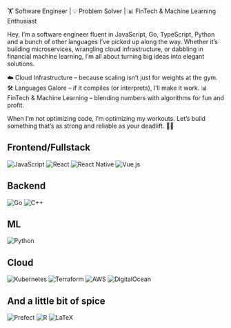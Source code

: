 🏋️ Software Engineer | 💡 Problem Solver | 📊 FinTech & Machine Learning Enthusiast

Hey, I’m a software engineer fluent in JavaScript, Go, TypeScript, Python and a bunch of other languages I’ve picked up along the way. Whether it’s building microservices, wrangling cloud infrastructure, or dabbling in financial machine learning, I’m all about turning big ideas into elegant solutions.

☁️ Cloud Infrastructure – because scaling isn’t just for weights at the gym.
🛠️ Languages Galore – if it compiles (or interprets), I’ll make it work.
📊 FinTech & Machine Learning – blending numbers with algorithms for fun and profit.

When I’m not optimizing code, I’m optimizing my workouts. Let’s build something that’s as strong and reliable as your deadlift. 💪🚀

## Frontend/Fullstack
![JavaScript](https://img.shields.io/badge/javascript-%23323330.svg?style=for-the-badge&logo=javascript&logoColor=%23F7DF1E)
![React](https://img.shields.io/badge/react-%2320232a.svg?style=for-the-badge&logo=react&logoColor=%2361DAFB)
![React Native](https://img.shields.io/badge/react_native-%2320232a.svg?style=for-the-badge&logo=react&logoColor=%2361DAFB)
![Vue.js](https://img.shields.io/badge/vuejs-%2335495e.svg?style=for-the-badge&logo=vuedotjs&logoColor=%234FC08D)

## Backend
![Go](https://img.shields.io/badge/go-%2300ADD8.svg?style=for-the-badge&logo=go&logoColor=white)
![C++](https://img.shields.io/badge/c++-%2300599C.svg?style=for-the-badge&logo=c%2B%2B&logoColor=white)

## ML
![Python](https://img.shields.io/badge/python-3670A0?style=for-the-badge&logo=python&logoColor=ffdd54)

## Cloud
![Kubernetes](https://img.shields.io/badge/kubernetes-%23326ce5.svg?style=for-the-badge&logo=kubernetes&logoColor=white)
![Terraform](https://img.shields.io/badge/terraform-%235835CC.svg?style=for-the-badge&logo=terraform&logoColor=white)
![AWS](https://img.shields.io/badge/AWS-%23FF9900.svg?style=for-the-badge&logo=amazon-aws&logoColor=white)
![DigitalOcean](https://img.shields.io/badge/DigitalOcean-%230167ff.svg?style=for-the-badge&logo=digitalOcean&logoColor=white)

## And a little bit of spice
![Prefect](https://img.shields.io/badge/Prefect-%23ffffff.svg?style=for-the-badge&logo=prefect&logoColor=white)
![R](https://img.shields.io/badge/r-%23276DC3.svg?style=for-the-badge&logo=r&logoColor=white)
![LaTeX](https://img.shields.io/badge/latex-%23008080.svg?style=for-the-badge&logo=latex&logoColor=white)
